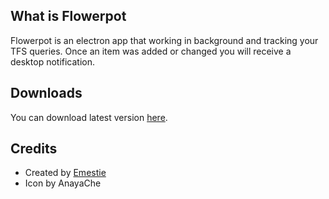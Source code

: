 ## What is Flowerpot

Flowerpot is an electron app that working in background and tracking your TFS queries. Once an item was added or changed you will receive a desktop notification.

## Downloads

You can download latest version [here](https://github.com/Emestie/flowerpot/releases/latest).

## Credits

-   Created by [Emestie](https://github.com/Emestie)
-   Icon by AnayaChe
